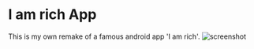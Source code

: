 # I am rich App

This is my own remake of a famous android app 'I am rich'.
![screenshot](https://img2.picload.org/image/ddwdapwi/iamrichimage.png)